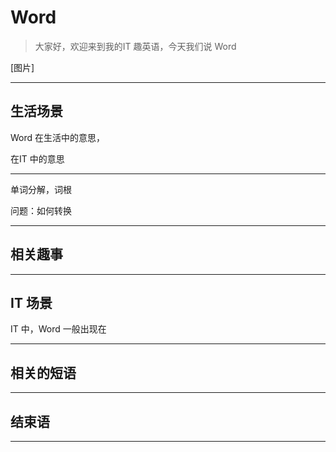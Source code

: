 
# Word
> 大家好，欢迎来到我的IT 趣英语，今天我们说 Word

[图片]

--- 
## 生活场景

Word 在生活中的意思，

在IT 中的意思

---
单词分解，词根


问题：如何转换

---
## 相关趣事




---
## IT 场景

IT 中，Word 一般出现在


---
## 相关的短语

---
## 结束语


---
